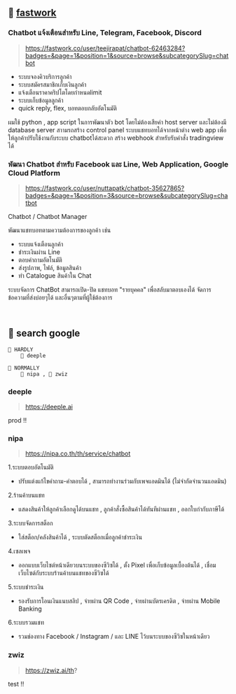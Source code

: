 ## 🔬 [**fastwork**](https://fastwork.co/)

### Chatbot แจ้งเตือนสำหรับ Line, Telegram, Facebook, Discord
> https://fastwork.co/user/teejirapat/chatbot-62463284?badges=&page=1&position=1&source=browse&subcategorySlug=chatbot
<p>

- ระบบจองคิวบริการลูกค้า
- ระบบสมัครสมาชิกเก็บเงินลูกค้า
- แจ้งเตือนราคาคริปโตโดยกำหนดlimit
- ระบบเก็บข้อมูลลูกค้า
- quick reply, flex, บอทตอบกลับอัตโนมัติ

ผมใช้ python , app script ในการพัฒนาตัว bot โดยไม่ต้องเสียค่า host server และไม่ต้องมี database server 
สาามรถสร้าง control panel ระบบแชทบอทได้จากหน้าต่าง web app เพื่อให้ลูกค้าปรับใช้งานกับระบบ chatbotได้สะดวก
สร้าง webhook สำหรับรับคำสั่ง tradingview ได้
</p>

### พัฒนา Chatbot สำหรับ Facebook และ Line, Web Application, Google Cloud Platform
> https://fastwork.co/user/nuttapatk/chatbot-35627865?badges=&page=1&position=3&source=browse&subcategorySlug=chatbot
<p>
Chatbot / Chatbot Manager

พัฒนาแชทบอทตามความต้องการของลูกค้า เช่น
- ระบบแจ้งเตือนลูกค้า
- ชำระเงินผ่าน Line
- ตอบคำถามอัตโนมัติ
- ส่งรูปภาพ, ไฟล์, ข้อมูลสินค้า
- ทำ Catalogue สินค้าใน Chat

ระบบจัดการ ChatBot 
สามารถเปิด-ปิด แชทบอท "รายบุคคล" เพื่อสลับมาตอบเองได้ จัดการข้อความที่ส่งบ่อยๆได้ และอื่นๆตามที่ผู้ใช้ต้องการ
</p>

</br>

## 🔬 search google
```
📂 HARDLY
    📑 deeple

📂 NORMALLY
    📑 nipa , 📑 zwiz
```

### deeple
> https://deeple.ai
<p>
prod !!
</p>

### nipa
> https://nipa.co.th/th/service/chatbot
<p>

1.ระบบตอบอัตโนมัติ 
- ปรับแต่งแก้ไขคำถาม-คำตอบได้ , สามารถทำงานร่วมกับเพจแอดมินได้ (ไม่จำกัดจำนวนแอดมิน)

2.ร้านค้าบนแชท 
- แสดงสินค้าให้ลูกค้าเลือกดูได้บนแชท , ลูกค้าสั่งซื้อสินค้าได้ทันทีผ่านแชท , ออกใบกำกับภาษีได้

3.ระบบจัดการสต็อก 
- ใส่สต็อก/คลังสินค้าได้ , ระบบตัดสต็อกเมื่อลูกค้าชำระเงิน

4.เซลเพจ 
- ออกแบบเว็บไซต์หน้าเดียวบนระบบของซีวิซได้ , ตั้ง Pixel เพื่อเก็บข้อมูลเบื้องต้นได้ , เชื่อมเว็บไซต์กับระบบร้านค้าบนแชทของซีวิซได้

5.ระบบชำระเงิน 
- รองรับการโอนเงินแนบสลิป , จ่ายผ่าน QR Code , จ่ายผ่านบัตรเครดิต , จ่ายผ่าน Mobile Banking

6.ระบบรวมแชท 
- รวมช่องทาง Facebook / Instagram / และ LINE ไว้บนระบบของซีวิซในหน้าเดียว

</p>

### zwiz
> https://zwiz.ai/th?
<p>
test !!
</p>